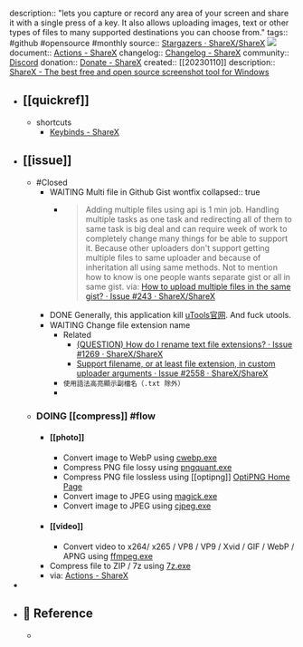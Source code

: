 description:: "lets you capture or record any area of your screen and share it with a single press of a key. It also allows uploading images, text or other types of files to many supported destinations you can choose from."
tags:: #github #opensource #monthly
source:: [Stargazers · ShareX/ShareX](https://github.com/ShareX/ShareX) ![](https://img.shields.io/github/stars/ShareX/ShareX)
document:: [Actions - ShareX](https://getsharex.com/actions)
changelog:: [Changelog - ShareX](https://getsharex.com/changelog)
community:: [Discord](https://discord.com/invite/ShareX)
donation:: [Donate - ShareX](https://getsharex.com/donate)
created:: [[20230110]]
description:: [ShareX - The best free and open source screenshot tool for Windows](https://getsharex.com/)

- ## [[quickref]]
  - shortcuts
    - [Keybinds - ShareX](https://getsharex.com/docs/keybinds)
- ## [[issue]]
  - #Closed
    - WAITING  Multi file in Github Gist wontfix
      collapsed:: true
      - > Adding multiple files using api is 1 min job. Handling multiple tasks as one task and redirecting all of them to same task is big deal and can require week of work to completely change many things for be able to support it. Because other uploaders don't support getting multiple files to same uploader and because of inheritation all using same methods. Not to mention how to know is one people wants separate gist or all in same gist.
        via: [How to upload multiple files in the same gist? · Issue #243 · ShareX/ShareX](https://github.com/ShareX/ShareX/issues/243)
    - DONE Generally, this application kill [uTools官网](https://www.u.tools/). And fuck utools.
    - WAITING Change file extension name
      - Related
        - [(QUESTION) How do I rename text file extensions? · Issue #1269 · ShareX/ShareX](https://github.com/ShareX/ShareX/issues/1269)
        - [Support filename, or at least file extension, in custom uploader arguments · Issue #2558 · ShareX/ShareX](https://github.com/ShareX/ShareX/issues/2558)
      - `使用語法高亮顯示副檔名（.txt 除外）`
      -
  - ### DOING [[compress]] #flow
    - #### [[photo]]
      - Convert image to WebP using [cwebp.exe](https://developers.google.com/speed/webp/download)
      - Compress PNG file lossy using [pngquant.exe](https://pngquant.org/)
      - Compress PNG file lossless using [[optipng]] [OptiPNG Home Page](https://optipng.sourceforge.net/)
      - Convert image to JPEG using [magick.exe](https://imagemagick.org/)
      - Convert image to JPEG using [cjpeg.exe](https://github.com/mozilla/mozjpeg)
    - #### [[video]]
      - Convert video to x264/ x265 / VP8 / VP9 / Xvid / GIF / WebP / APNG   using [ffmpeg.exe](https://www.ffmpeg.org/)
    - Compress file to ZIP / 7z using [7z.exe](https://www.7-zip.org/)
    - via: [Actions - ShareX](https://getsharex.com/actions)
-
- ## 📃 Reference
  -